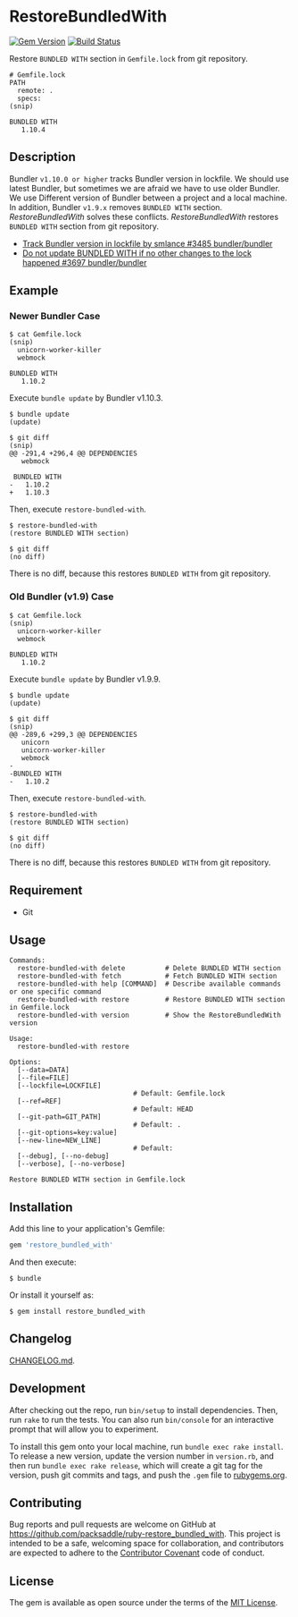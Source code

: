 # RestoreBundledWith

[![Gem Version](http://img.shields.io/gem/v/restore_bundled_with.svg?style=flat)](http://badge.fury.io/rb/restore_bundled_with)
[![Build Status](http://img.shields.io/travis/packsaddle/ruby-restore_bundled_with/master.svg?style=flat)](https://travis-ci.org/packsaddle/ruby-restore_bundled_with)

Restore `BUNDLED WITH` section in `Gemfile.lock` from git repository.

```text
# Gemfile.lock
PATH
  remote: .
  specs:
(snip)

BUNDLED WITH
   1.10.4
```

## Description

Bundler `v1.10.0 or higher` tracks Bundler version in lockfile.
We should use latest Bundler, but sometimes we are afraid we have to use older Bundler.
We use Different version of Bundler between a project and a local machine.
In addition, Bundler `v1.9.x` removes `BUNDLED WITH` section.
*RestoreBundledWith* solves these conflicts.
*RestoreBundledWith* restores `BUNDLED WITH` section from git repository.

* [Track Bundler version in lockfile by smlance #3485 bundler/bundler](https://github.com/bundler/bundler/pull/3485)
* [Do not update BUNDLED WITH if no other changes to the lock happened #3697 bundler/bundler](https://github.com/bundler/bundler/issues/3697)

## Example

### Newer Bundler Case

```text
$ cat Gemfile.lock
(snip)
  unicorn-worker-killer
  webmock

BUNDLED WITH
   1.10.2
```

Execute `bundle update` by Bundler v1.10.3.

```
$ bundle update
(update)

$ git diff
(snip)
@@ -291,4 +296,4 @@ DEPENDENCIES
   webmock

 BUNDLED WITH
-   1.10.2
+   1.10.3
```

Then, execute `restore-bundled-with`.

```
$ restore-bundled-with
(restore BUNDLED WITH section)

$ git diff
(no diff)
```

There is no diff, because this restores `BUNDLED WITH` from git repository.

### Old Bundler (v1.9) Case

```text
$ cat Gemfile.lock
(snip)
  unicorn-worker-killer
  webmock

BUNDLED WITH
   1.10.2
```

Execute `bundle update` by Bundler v1.9.9.

```
$ bundle update
(update)

$ git diff
(snip)
@@ -289,6 +299,3 @@ DEPENDENCIES
   unicorn
   unicorn-worker-killer
   webmock
-
-BUNDLED WITH
-   1.10.2
```

Then, execute `restore-bundled-with`.

```
$ restore-bundled-with
(restore BUNDLED WITH section)

$ git diff
(no diff)
```

There is no diff, because this restores `BUNDLED WITH` from git repository.

## Requirement

* Git

## Usage

```text
Commands:
  restore-bundled-with delete          # Delete BUNDLED WITH section
  restore-bundled-with fetch           # Fetch BUNDLED WITH section
  restore-bundled-with help [COMMAND]  # Describe available commands or one specific command
  restore-bundled-with restore         # Restore BUNDLED WITH section in Gemfile.lock
  restore-bundled-with version         # Show the RestoreBundledWith version

Usage:
  restore-bundled-with restore

Options:
  [--data=DATA]
  [--file=FILE]
  [--lockfile=LOCKFILE]
                               # Default: Gemfile.lock
  [--ref=REF]
                               # Default: HEAD
  [--git-path=GIT_PATH]
                               # Default: .
  [--git-options=key:value]
  [--new-line=NEW_LINE]
                               # Default:
  [--debug], [--no-debug]
  [--verbose], [--no-verbose]

Restore BUNDLED WITH section in Gemfile.lock
```

## Installation

Add this line to your application's Gemfile:

```ruby
gem 'restore_bundled_with'
```

And then execute:

    $ bundle

Or install it yourself as:

    $ gem install restore_bundled_with

## Changelog

[CHANGELOG.md](./CHANGELOG.md).

## Development

After checking out the repo, run `bin/setup` to install dependencies. Then, run `rake` to run the tests. You can also run `bin/console` for an interactive prompt that will allow you to experiment.

To install this gem onto your local machine, run `bundle exec rake install`. To release a new version, update the version number in `version.rb`, and then run `bundle exec rake release`, which will create a git tag for the version, push git commits and tags, and push the `.gem` file to [rubygems.org](https://rubygems.org).

## Contributing

Bug reports and pull requests are welcome on GitHub at https://github.com/packsaddle/ruby-restore_bundled_with. This project is intended to be a safe, welcoming space for collaboration, and contributors are expected to adhere to the [Contributor Covenant](contributor-covenant.org) code of conduct.


## License

The gem is available as open source under the terms of the [MIT License](http://opensource.org/licenses/MIT).

